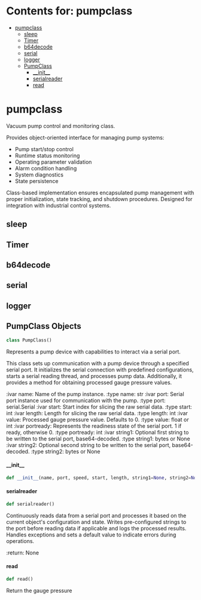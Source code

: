 # Contents for: pumpclass

* [pumpclass](#pumpclass)
  * [sleep](#pumpclass.sleep)
  * [Timer](#pumpclass.Timer)
  * [b64decode](#pumpclass.b64decode)
  * [serial](#pumpclass.serial)
  * [logger](#pumpclass.logger)
  * [PumpClass](#pumpclass.PumpClass)
    * [\_\_init\_\_](#pumpclass.PumpClass.__init__)
    * [serialreader](#pumpclass.PumpClass.serialreader)
    * [read](#pumpclass.PumpClass.read)

<a id="pumpclass"></a>

# pumpclass

Vacuum pump control and monitoring class.

Provides object-oriented interface for managing pump systems:
- Pump start/stop control
- Runtime status monitoring
- Operating parameter validation
- Alarm condition handling
- System diagnostics
- State persistence

Class-based implementation ensures encapsulated pump management with
proper initialization, state tracking, and shutdown procedures.
Designed for integration with industrial control systems.

<a id="pumpclass.sleep"></a>

## sleep

<a id="pumpclass.Timer"></a>

## Timer

<a id="pumpclass.b64decode"></a>

## b64decode

<a id="pumpclass.serial"></a>

## serial

<a id="pumpclass.logger"></a>

## logger

<a id="pumpclass.PumpClass"></a>

## PumpClass Objects

```python
class PumpClass()
```

Represents a pump device with capabilities to interact via a serial port.

This class sets up communication with a pump device through a specified serial port. It
initializes the serial connection with predefined configurations, starts a serial reading
thread, and processes pump data. Additionally, it provides a method for obtaining processed
gauge pressure values.

:ivar name: Name of the pump instance.
:type name: str
:ivar port: Serial port instance used for communication with the pump.
:type port: serial.Serial
:ivar start: Start index for slicing the raw serial data.
:type start: int
:ivar length: Length for slicing the raw serial data.
:type length: int
:ivar value: Processed gauge pressure value. Defaults to 0.
:type value: float or int
:ivar portready: Represents the readiness state of the serial port. 1 if ready, otherwise 0.
:type portready: int
:ivar string1: Optional first string to be written to the serial port, base64-decoded.
:type string1: bytes or None
:ivar string2: Optional second string to be written to the serial port, base64-decoded.
:type string2: bytes or None

<a id="pumpclass.PumpClass.__init__"></a>

#### \_\_init\_\_

```python
def __init__(name, port, speed, start, length, string1=None, string2=None)
```

<a id="pumpclass.PumpClass.serialreader"></a>

#### serialreader

```python
def serialreader()
```

Continuously reads data from a serial port and processes it based on the current
object's configuration and state. Writes pre-configured strings to the port
before reading data if applicable and logs the processed results. Handles
exceptions and sets a default value to indicate errors during operations.

:return: None

<a id="pumpclass.PumpClass.read"></a>

#### read

```python
def read()
```

Return the gauge pressure

